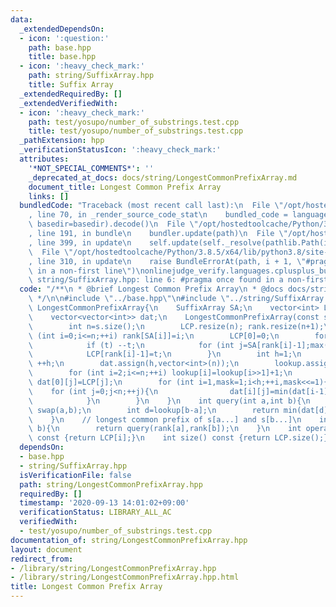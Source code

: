```yaml
---
data:
  _extendedDependsOn:
  - icon: ':question:'
    path: base.hpp
    title: base.hpp
  - icon: ':heavy_check_mark:'
    path: string/SuffixArray.hpp
    title: Suffix Array
  _extendedRequiredBy: []
  _extendedVerifiedWith:
  - icon: ':heavy_check_mark:'
    path: test/yosupo/number_of_substrings.test.cpp
    title: test/yosupo/number_of_substrings.test.cpp
  _pathExtension: hpp
  _verificationStatusIcon: ':heavy_check_mark:'
  attributes:
    '*NOT_SPECIAL_COMMENTS*': ''
    _deprecated_at_docs: docs/string/LongestCommonPrefixArray.md
    document_title: Longest Common Prefix Array
    links: []
  bundledCode: "Traceback (most recent call last):\n  File \"/opt/hostedtoolcache/Python/3.8.5/x64/lib/python3.8/site-packages/onlinejudge_verify/documentation/build.py\"\
    , line 70, in _render_source_code_stat\n    bundled_code = language.bundle(stat.path,\
    \ basedir=basedir).decode()\n  File \"/opt/hostedtoolcache/Python/3.8.5/x64/lib/python3.8/site-packages/onlinejudge_verify/languages/cplusplus.py\"\
    , line 191, in bundle\n    bundler.update(path)\n  File \"/opt/hostedtoolcache/Python/3.8.5/x64/lib/python3.8/site-packages/onlinejudge_verify/languages/cplusplus_bundle.py\"\
    , line 399, in update\n    self.update(self._resolve(pathlib.Path(included), included_from=path))\n\
    \  File \"/opt/hostedtoolcache/Python/3.8.5/x64/lib/python3.8/site-packages/onlinejudge_verify/languages/cplusplus_bundle.py\"\
    , line 310, in update\n    raise BundleErrorAt(path, i + 1, \"#pragma once found\
    \ in a non-first line\")\nonlinejudge_verify.languages.cplusplus_bundle.BundleErrorAt:\
    \ string/SuffixArray.hpp: line 6: #pragma once found in a non-first line\n"
  code: "/**\n * @brief Longest Common Prefix Array\n * @docs docs/string/LongestCommonPrefixArray.md\n\
    \ */\n\n#include \"../base.hpp\"\n#include \"../string/SuffixArray.hpp\"\n\nstruct\
    \ LongestCommonPrefixArray{\n    SuffixArray SA;\n    vector<int> LCP,rank,lookup;\n\
    \    vector<vector<int>> dat;\n    LongestCommonPrefixArray(const string &s):SA(s){\n\
    \        int n=s.size();\n        LCP.resize(n); rank.resize(n+1);\n        for\
    \ (int i=0;i<=n;++i) rank[SA[i]]=i;\n        LCP[0]=0;\n        for (int i=0,t=0;i<n;++i){\n\
    \            if (t) --t;\n            for (int j=SA[rank[i]-1];max(i,j)+t<n&&s[i+t]==s[j+t];++t);\n\
    \            LCP[rank[i]-1]=t;\n        }\n        int h=1;\n        while((1<<h)<=n)\
    \ ++h;\n        dat.assign(h,vector<int>(n));\n        lookup.assign(n+1,0);\n\
    \        for (int i=2;i<=n;++i) lookup[i]=lookup[i>>1]+1;\n        for (int j=0;j<n;++j)\
    \ dat[0][j]=LCP[j];\n        for (int i=1,mask=1;i<h;++i,mask<<=1){\n        \
    \    for (int j=0;j<n;++j){\n                dat[i][j]=min(dat[i-1][j],dat[i-1][min(j+mask,n-1)]);\n\
    \            }\n        }\n    }\n    int query(int a,int b){\n        if (a>b)\
    \ swap(a,b);\n        int d=lookup[b-a];\n        return min(dat[d][a],dat[d][b-(1<<d)]);\n\
    \    }\n    // longest common prefix of s[a...] and s[b...]\n    int lcp(int a,int\
    \ b){\n        return query(rank[a],rank[b]);\n    }\n    int operator[](int i)\
    \ const {return LCP[i];}\n    int size() const {return LCP.size();}\n};"
  dependsOn:
  - base.hpp
  - string/SuffixArray.hpp
  isVerificationFile: false
  path: string/LongestCommonPrefixArray.hpp
  requiredBy: []
  timestamp: '2020-09-13 14:01:02+09:00'
  verificationStatus: LIBRARY_ALL_AC
  verifiedWith:
  - test/yosupo/number_of_substrings.test.cpp
documentation_of: string/LongestCommonPrefixArray.hpp
layout: document
redirect_from:
- /library/string/LongestCommonPrefixArray.hpp
- /library/string/LongestCommonPrefixArray.hpp.html
title: Longest Common Prefix Array
---
```

